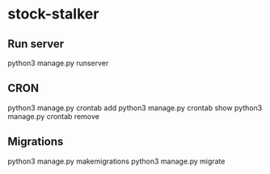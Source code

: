 # stock-stalker

## Run server
python3 manage.py runserver     

## CRON 
python3 manage.py crontab add
python3 manage.py crontab show
python3 manage.py crontab remove

## Migrations 
python3 manage.py makemigrations
python3 manage.py migrate